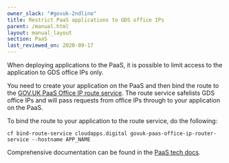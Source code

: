 ```yaml
---
owner_slack: "#govuk-2ndline"
title: Restrict PaaS applications to GDS office IPs
parent: /manual.html
layout: manual_layout
section: PaaS
last_reviewed_on: 2020-09-17
---
```

When deploying applications to the PaaS, it is possible to limit access to the application to GDS office IPs only.

You need to create your application on the PaaS and then bind the route to the [GOV.UK PaaS Office IP route service](https://github.com/alphagov/govuk-paas-office-ip-router). The route service safelists GDS office IPs and will pass requests from office IPs through to your application on the PaaS.

To bind the route to your application to the route service, do the following:

```
cf bind-route-service cloudapps.digital govuk-paas-office-ip-router-service --hostname APP_NAME
```

Comprehensive documentation can be found in the [PaaS tech docs](https://docs.cloud.service.gov.uk/deploying_services/route_services/#example-route-service-to-add-ip-address-authentication).
